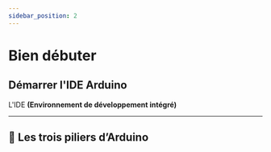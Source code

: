```yaml
---
sidebar_position: 2
---
```


# Bien débuter

## Démarrer l'IDE Arduino 

L'IDE __(Environnement de développement intégré)__ 

---

## 🧠 Les trois piliers d’Arduino